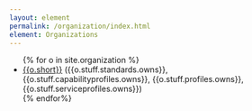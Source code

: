 ```yaml
---
layout: element
permalink: /organization/index.html
element: Organizations
---
```


<ul>
{% for o in site.organization %}
<li><a href="/organization/{{o.key}}.html" title="{{o.text}}">{{o.short}}</a>
({{o.stuff.standards.owns}}, {{o.stuff.capabilityprofiles.owns}},
{{o.stuff.profiles.owns}},
{{o.stuff.serviceprofiles.owns}})</li>
{% endfor%}
</ul>
